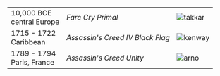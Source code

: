 ||||
|---|---|--|
10,000 BCE<br/>central Europe | *Farc Cry Primal* | ![takkar](https://blogs-images.forbes.com/erikkain/files/2016/02/Far_Cry_Primal_Double_Bow_Review_Screenshot_1455731424-1200x675.jpg)
1715 - 1722<br/>Caribbean | *Assassin's Creed IV Black Flag* | ![kenway](https://news.xbox.com/wp-content/uploads/ACIVBF_SP_Caribbean_BoardingProvocation_1920x1080.jpg)
1789 - 1794<br/>Paris, France | *Assassin's Creed Unity* | ![arno](https://ubistatic19-a.akamaihd.net/ubicomstatic/en-US/global/media/acu_ss3_164427.jpg)

